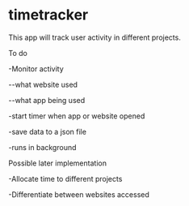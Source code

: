 # timetracker

This app will track user activity in different projects. 

To do

-Monitor activity

--what website used

--what app being used

-start timer when app or website opened

-save data to a json file

-runs in background

Possible later implementation

-Allocate time to different projects

-Differentiate between websites accessed
